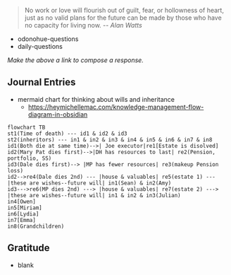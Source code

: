 > No work or love will flourish out of guilt, fear, or hollowness of heart, just as no valid plans for the future can be made by those who have no capacity for living now.
> -- <cite>Alan Watts</cite>
- odonohue-questions
- daily-questions

*Make the above a link to compose a response.*
## Journal Entries
-  mermaid chart for thinking about wills and inheritance
	- https://heymichellemac.com/knowledge-management-flow-diagram-in-obsidian
```mermaid
flowchart TB
st1(Time of death) --- id1 & id2 & id3
st2(inheritors) --- in1 & in2 & in3 & in4 & in5 & in6 & in7 & in8
id1(Both die at same time)-->| Joe executor|re1[Estate is disolved]
id2(Mary Pat dies first)-->|DH has resources to last| re2(Pension, portfolio, SS)
id3(Dale dies first)--> |MP has fewer resources| re3(makeup Pension loss)
id2-->re4(Dale dies 2nd) --- |house & valuables| re5(estate 1) --- |these are wishes--future will| in1(Sean) & in2(Amy)
id3--->re6(MP dies 2nd) ---> |house & valuables| re7(estate 2) ---> |these are wishes--future will| in1 & in2 & in3(Julian)
in4[Owen]
in5[Miriam]
in6[Lydia]
in7[Emma]
in8(Grandchildren)
```

## Gratitude
- blank


